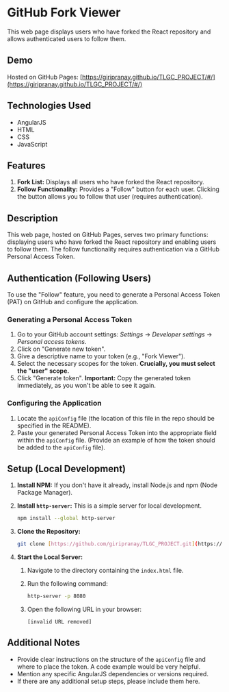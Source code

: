 # GitHub Fork Viewer

This web page displays users who have forked the React repository and allows authenticated users to follow them.

## Demo

Hosted on GitHub Pages: [https://giripranay.github.io/TLGC_PROJECT/#/](https://giripranay.github.io/TLGC_PROJECT/#/)

## Technologies Used

*   AngularJS
*   HTML
*   CSS
*   JavaScript

## Features

1.  **Fork List:** Displays all users who have forked the React repository.
2.  **Follow Functionality:**  Provides a "Follow" button for each user. Clicking the button allows you to follow that user (requires authentication).

## Description

This web page, hosted on GitHub Pages, serves two primary functions: displaying users who have forked the React repository and enabling users to follow them. The follow functionality requires authentication via a GitHub Personal Access Token.

## Authentication (Following Users)

To use the "Follow" feature, you need to generate a Personal Access Token (PAT) on GitHub and configure the application.

### Generating a Personal Access Token

1.  Go to your GitHub account settings: *Settings* → *Developer settings* → *Personal access tokens*.
2.  Click on "Generate new token".
3.  Give a descriptive name to your token (e.g., "Fork Viewer").
4.  Select the necessary scopes for the token.  **Crucially, you must select the "user" scope.**
5.  Click "Generate token".  **Important:** Copy the generated token immediately, as you won't be able to see it again.

### Configuring the Application

1.  Locate the `apiConfig` file (the location of this file in the repo should be specified in the README).
2.  Paste your generated Personal Access Token into the appropriate field within the `apiConfig` file.  (Provide an example of how the token should be added to the `apiConfig` file).

## Setup (Local Development)

1.  **Install NPM:** If you don't have it already, install Node.js and npm (Node Package Manager).
2.  **Install `http-server`:** This is a simple server for local development.

    ```bash
    npm install --global http-server
    ```

3.  **Clone the Repository:**

    ```bash
    git clone [https://github.com/giripranay/TLGC_PROJECT.git](https://github.com/giripranay/TLGC_PROJECT.git)
    ```

4.  **Start the Local Server:**

    1.  Navigate to the directory containing the `index.html` file.
    2.  Run the following command:

        ```bash
        http-server -p 8080
        ```

    3.  Open the following URL in your browser:

        ```
        [invalid URL removed]
        ```

## Additional Notes

*   Provide clear instructions on the structure of the `apiConfig` file and where to place the token.  A code example would be very helpful.
*   Mention any specific AngularJS dependencies or versions required.
*   If there are any additional setup steps, please include them here.
